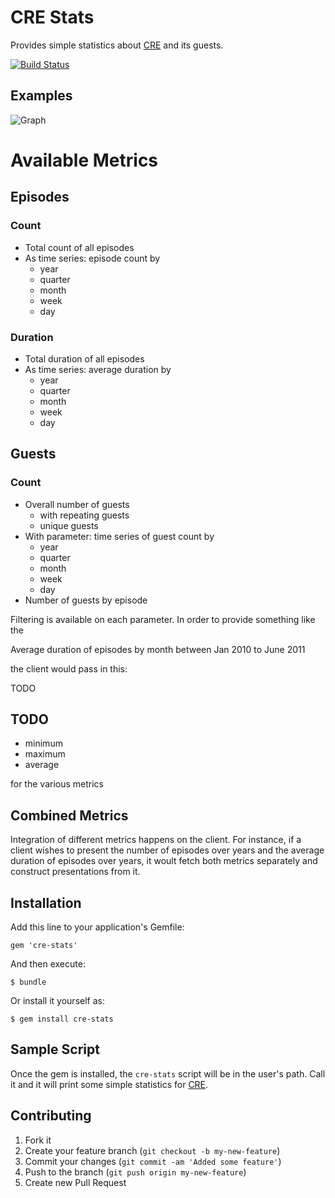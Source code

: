 # CRE Stats

Provides simple statistics about [CRE](http://cre.fm/) and its guests.

[![Build Status](https://secure.travis-ci.org/nerab/cre-stats.png?branch=master)](http://travis-ci.org/nerab/cre-stats)

## Examples

![Graph](/nerab/cre-stats/raw/master/examples/episodes_by_year.png)

# Available Metrics

## Episodes
### Count
  * Total count of all episodes
  * As time series: episode count by
    - year
    - quarter
    - month
    - week
    - day

### Duration
  * Total duration of all episodes
  * As time series: average duration by
    - year
    - quarter
    - month
    - week
    - day

## Guests
### Count
  * Overall number of guests
    - with repeating guests
    - unique guests
  * With parameter: time series of guest count by
    - year
    - quarter
    - month
    - week
    - day
  * Number of guests by episode

Filtering is available on each parameter. In order to provide something like the

  Average duration of episodes by month between Jan 2010 to June 2011

the client would pass in this:

  TODO

## TODO
  - minimum
  - maximum
  - average

for the various metrics

## Combined Metrics

Integration of different metrics happens on the client. For instance, if a client wishes to present the number of episodes over years and the average duration of episodes over years, it woult fetch both metrics separately and construct presentations from it.

## Installation

Add this line to your application's Gemfile:

    gem 'cre-stats'

And then execute:

    $ bundle

Or install it yourself as:

    $ gem install cre-stats

## Sample Script

Once the gem is installed, the `cre-stats` script will be in the user's path. Call it and it will print some simple statistics for [CRE](http://cre.fm/).

## Contributing

1. Fork it
2. Create your feature branch (`git checkout -b my-new-feature`)
3. Commit your changes (`git commit -am 'Added some feature'`)
4. Push to the branch (`git push origin my-new-feature`)
5. Create new Pull Request
